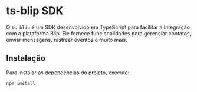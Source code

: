 # ts-blip SDK

O `ts-blip` é um SDK desenvolvido em TypeScript para facilitar a integração com a plataforma Blip. Ele fornece funcionalidades para gerenciar contatos, enviar mensagens, rastrear eventos e muito mais.

## Instalação

Para instalar as dependências do projeto, execute:

```bash
npm install